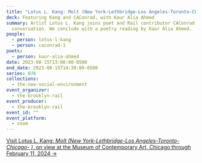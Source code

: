 ```yaml
---
title: "Lotus L. Kang: Molt (New York-Lethbridge-Los Angeles-Toronto-Chicago- )"
deck: Featuring Kang and CAConrad, with Kaur Alia Ahmed
summary: Artist Lotus L. Kang joins poet and Rail contributor CAConrad for a
  conversation. We conclude with a poetry reading by Kaur Alia Ahmed.
people:
  - person: lotus-l-kang
  - person: caconrad-1
poets:
  - person: kaur-alia-ahmed
date: 2023-08-15T13:00:00-0500
end_date: 2023-08-15T14:30:00-0500
series: 876
collections:
  - the-new-social-environment
event_organizer:
  - the-brooklyn-rail
event_producer:
  - the-brooklyn-rail
event_id: ""
event_platform:
  - zoom
---
```

[V﻿isit Lotus L. Kang: *Molt (New York-Lethbridge-Los Angeles-Toronto-Chicago- )*, on view at the Museum of Contemporary Art, Chicago through February 11, 2024 →](https://visit.mcachicago.org/exhibitions/atrium-project-lotus-laurie-kang/)